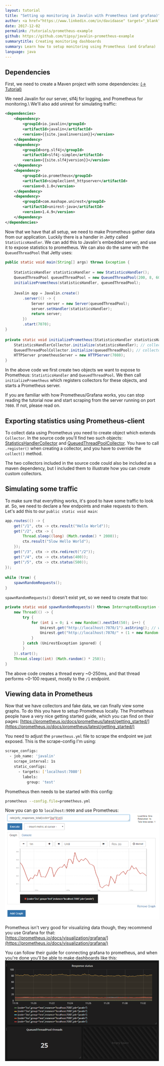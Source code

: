 ```yaml
---
layout: tutorial
title: "Setting up monitoring in Javalin with Prometheus (and grafana)"
author: <a href="https://www.linkedin.com/in/davidaase" target="_blank">David Åse</a>
date: 2017-12-02
permalink: /tutorials/prometheus-example
github: https://github.com/tipsy/javalin-prometheus-example
summarytitle: Creating monitoring dashboards
summary: Learn how to setup monitoring using Prometheus (and Grafana)
language: java
---
```


## Dependencies

First, we need to create a Maven project with some dependencies: [(→ Tutorial)](/tutorials/maven-setup)

We need Javalin for our server, slf4j for logging, and Prometheus for monitoring.\\
We'll also add unirest for simulating traffic:

```xml
<dependencies>
    <dependency>
        <groupId>io.javalin</groupId>
        <artifactId>javalin</artifactId>
        <version>{{site.javalinversion}}</version>
    </dependency>
    <dependency>
        <groupId>org.slf4j</groupId>
        <artifactId>slf4j-simple</artifactId>
        <version>{{site.slf4jversion}}</version>
    </dependency>
    <dependency>
        <groupId>io.prometheus</groupId>
        <artifactId>simpleclient_httpserver</artifactId>
        <version>0.1.0</version>
    </dependency>
    <dependency>
        <groupId>com.mashape.unirest</groupId>
        <artifactId>unirest-java</artifactId>
        <version>1.4.9</version>
    </dependency>
</dependencies>
```

Now that we have that all setup, we need to make Prometheus gather data from our application.
Luckily there is a handler in Jetty called `StatisticsHandler`.
We can add this to Javalin's embedded server, and use it to expose statistics to prometheus.
We can also do the same with the `QueuedThreadPool` that Jetty uses:

```java
public static void main(String[] args) throws Exception {

    StatisticsHandler statisticsHandler = new StatisticsHandler();
    QueuedThreadPool queuedThreadPool = new QueuedThreadPool(200, 8, 60_000);
    initializePrometheus(statisticsHandler, queuedThreadPool);

    Javalin app = Javalin.create()
        .server(() -> {
            Server server = new Server(queuedThreadPool);
            server.setHandler(statisticsHandler);
            return server;
        })
        .start(7070);
}

private static void initializePrometheus(StatisticsHandler statisticsHandler, QueuedThreadPool queuedThreadPool) throws IOException {
    StatisticsHandlerCollector.initialize(statisticsHandler); // collector is included in source code
    QueuedThreadPoolCollector.initialize(queuedThreadPool); // collector is included in source code
    HTTPServer prometheusServer = new HTTPServer(7080);
}
```

In the above code we first create two objects we want to expose to Prometheus: `StatisticsHandler` and `QueuedThreadPool`.
We then call `initializePrometheus` which registers collectors for these objects, and starts a Prometheus server.

If you are familiar with how Prometheus/Grafana works, you can stop reading the tutorial now and start scraping from the server running on port `7080`.
If not, please read on.


## Exporting statistics using Prometheus-client
To collect data using Prometheus you need to create object which extends `Collector`.
In the source code you'll find two such objects: [StatisticsHandlerCollector](https://github.com/tipsy/javalin-prometheus-example/blob/master/src/main/java/StatisticsHandlerCollector.java)
and [QueuedThreadPoolCollector](https://github.com/tipsy/javalin-prometheus-example/blob/master/src/main/java/QueuedThreadPoolCollector.java).
You have to call `.register()` when creating a collector, and you have to override the `collect()` method.

The two collectors included in the source code could also be included as a maven dependency,
but I included them to illustrate how you can create custom collectors.

## Simulating some traffic
To make sure that everything works, it's good to have some traffic to look at.
So, we need to declare a few endpoints and make requests to them. Let's add this to our `public static void main`:
```java
app.routes(() -> {
    get("/1", ctx -> ctx.result("Hello World"));
    get("/2", ctx -> {
        Thread.sleep((long) (Math.random() * 2000));
        ctx.result("Slow Hello World");
    });
    get("/3", ctx -> ctx.redirect("/2"));
    get("/4", ctx -> ctx.status(400));
    get("/5", ctx -> ctx.status(500));
});

while (true) {
    spawnRandomRequests();
}
```

`spawnRandomRequests()` doesn't exist yet, so we need to create that too:
```java
private static void spawnRandomRequests() throws InterruptedException {
    new Thread(() -> {
        try {
            for (int i = 0; i < new Random().nextInt(50); i++) {
                Unirest.get("http://localhost:7070/1").asString(); // we want a lot more "200 - OK" traffic
                Unirest.get("http://localhost:7070/" + (1 + new Random().nextInt(5))).asString(); // hit a random (1-5) endpoint
            }
        } catch (UnirestException ignored) {
        }
    }).start();
    Thread.sleep((int) (Math.random() * 250));
}
```

The above code creates a thread every ~0-250ms, and that thread performs ~0-100 request, mostly to the `/1` endpoint.

## Viewing data in Prometheus
Now that we have collectors and fake data, we can finally view some graphs. To do this you have to setup Prometheus locally.
The Prometheus people have a very nice getting started guide, which you can find on their pages: [https://prometheus.io/docs/prometheus/latest/getting_started/](https://prometheus.io/docs/prometheus/latest/getting_started/)

You need to adjust the `prometheus.yml` file to scrape the endpoint we just exposed. This is the scrape-config I'm using:

```bash
scrape_configs:
  - job_name: 'javalin'
    scrape_interval: 1s
    static_configs:
      - targets: ['localhost:7080']
        labels:
          group: 'test'
```

Prometheus then needs to be started with this config:

```bash
prometheus --config.file=prometheus.yml
```

Now you can go to `localhost:9090` and use Prometheus:
<img src="/img/posts/prometheusExample/prometheus.png" alt="Prometheus">

Prometheus isn't very good for visualizing data though,
they recommend you use Grafana for that: [https://prometheus.io/docs/visualization/grafana/](https://prometheus.io/docs/visualization/grafana/)

You can follow their guide for connecting grafana to prometheus, and when you're done you'll be able to make dashboards like this:
<img src="/img/posts/prometheusExample/grafana.png" alt="Grafana">
